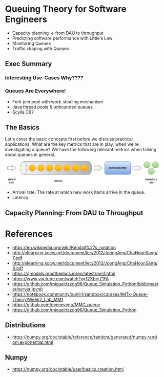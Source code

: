 # Queuing Theory for Software Engineers

- Capacity planning -> from DAU to throughput
- Predicting software performance with Little's Law
- Monitoring Queues
- Traffic shaping with Queues

## Exec Summary
### Interesting Use-Cases Why????

### Queues Are Everywhere!
- Fork-join pool with work-stealing mechanism
- Java thread pools & unbounded queues
- Scylla DB?

## The Basics
Let's cover the basic concepts first before we discuss practical applications. What are the key metrics that are in play, when we're investigating a queue? We have the following relevant metrics when talking about queues in general.

![queue](docs/simple-queue.drawio.png)

- Arrival rate: The rate at which new work items arrive in the queue. 
- Latency: 

## Capacity Planning: From DAU to Throughput



# References
- https://en.wikipedia.org/wiki/Kendall%27s_notation
- http://elearning.kocw.net/document/lec/2012/JoongAng/ChaHoonSang/7.pdf
- http://elearning.kocw.net/document/lec/2012/JoongAng/ChaHoonSang/8.pdf
- https://qmodels.readthedocs.io/en/latest/mm1.html
- https://www.youtube.com/watch?v=12XbrjiZ1FA
- https://github.com/miguelrizzog96/Queue_Simulation_Python/blob/master/server.ipynb
- https://notebook.community/xunilrj/sandbox/courses/IMTx-Queue-Theory/Week2_Lab_MM1
- https://github.com/eveneveno/MMC_queue
- https://github.com/miguelrizzog96/Queue_Simulation_Python

## Distributions
- https://numpy.org/doc/stable/reference/random/generated/numpy.random.exponential.html

## Numpy
- https://numpy.org/doc/stable/user/basics.creation.html
